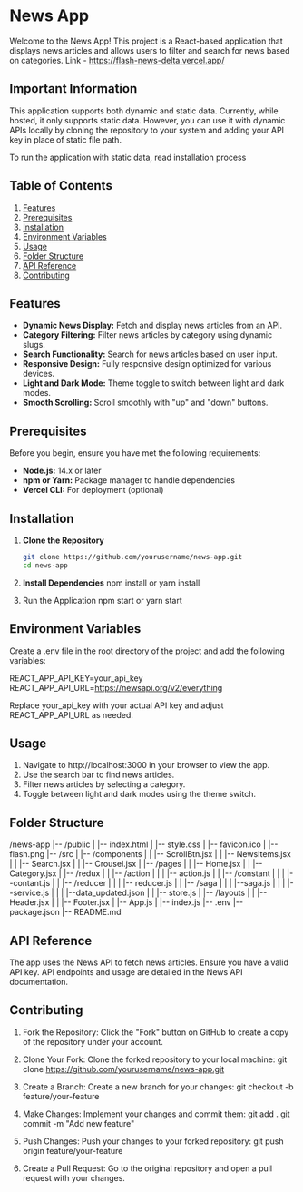 # News App

Welcome to the News App! This project is a React-based application that displays news articles and allows users to filter and search for news based on categories.
Link - https://flash-news-delta.vercel.app/

## Important Information

This application supports both dynamic and static data. Currently, while hosted, it only supports static data. However, you can use it with dynamic APIs locally by cloning the repository to your system and adding your API key in place of static file path. 

To run the application with static data, read installation process


## Table of Contents

1. [Features](#features)
2. [Prerequisites](#prerequisites)
3. [Installation](#installation)
4. [Environment Variables](#environment-variables)
5. [Usage](#usage)
6. [Folder Structure](#folder-structure)
7. [API Reference](#api-reference)
8. [Contributing](#contributing)

## Features

- **Dynamic News Display:** Fetch and display news articles from an API.
- **Category Filtering:** Filter news articles by category using dynamic slugs.
- **Search Functionality:** Search for news articles based on user input.
- **Responsive Design:** Fully responsive design optimized for various devices.
- **Light and Dark Mode:** Theme toggle to switch between light and dark modes.
- **Smooth Scrolling:** Scroll smoothly with "up" and "down" buttons.

## Prerequisites

Before you begin, ensure you have met the following requirements:

- **Node.js:** 14.x or later
- **npm or Yarn:** Package manager to handle dependencies
- **Vercel CLI:** For deployment (optional)

## Installation

1. **Clone the Repository**

   ```bash
   git clone https://github.com/yourusername/news-app.git
   cd news-app
2. **Install Dependencies**
   npm install or yarn install
3. Run the Application
   npm start or yarn start
   
## Environment Variables
  Create a .env file in the root directory of the project and add the following variables:
  
  REACT_APP_API_KEY=your_api_key
  REACT_APP_API_URL=https://newsapi.org/v2/everything

  Replace your_api_key with your actual API key and adjust REACT_APP_API_URL as needed.

## Usage
1. Navigate to http://localhost:3000 in your browser to view the app.
2. Use the search bar to find news articles.
3. Filter news articles by selecting a category.
4. Toggle between light and dark modes using the theme switch.

## Folder Structure
/news-app
|-- /public
|   |-- index.html
|   |-- style.css
|   |-- favicon.ico
|   |-- flash.png
|-- /src
|   |-- /components
|   |   |-- ScrollBtn.jsx
|   |   |-- NewsItems.jsx
|   |   |-- Search.jsx
|   |   |-- Crousel.jsx
|   |-- /pages
|   |   |-- Home.jsx
|   |   |-- Category.jsx
|   |-- /redux
|   |   |-- /action
|   |   |   |-- action.js
|   |   |-- /constant
|   |   |   |--contant.js
|   |   |-- /reducer
|   |   |   |-- reducer.js
|   |   |-- /saga
|   |   |   |--saga.js
|   |   |   |--service.js
|   |   |   |--data_updated.json
|   |   |-- store.js
|   |-- /layouts
|   |   |-- Header.jsx
|   |   |-- Footer.jsx
|   |-- App.js
|   |-- index.js
|-- .env
|-- package.json
|-- README.md

## API Reference
The app uses the News API to fetch news articles. Ensure you have a valid API key. API endpoints and usage are detailed in the News API documentation.

## Contributing
1. Fork the Repository: Click the "Fork" button on GitHub to create a copy of the repository under your account.

2. Clone Your Fork: Clone the forked repository to your local machine:
   git clone https://github.com/yourusername/news-app.git
3. Create a Branch: Create a new branch for your changes:
   git checkout -b feature/your-feature
4. Make Changes: Implement your changes and commit them:
   git add .
   git commit -m "Add new feature"
5. Push Changes: Push your changes to your forked repository:
   git push origin feature/your-feature
6. Create a Pull Request: Go to the original repository and open a pull request with your changes.
